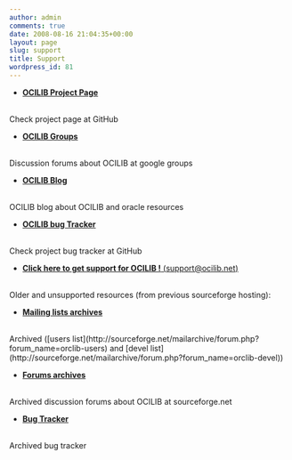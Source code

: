 ```yaml
---
author: admin
comments: true
date: 2008-08-16 21:04:35+00:00
layout: page
slug: support
title: Support
wordpress_id: 81
---
```


* [**OCILIB Project Page**]({{site.projecturl}})
<br/>
Check project page at GitHub

* [**OCILIB Groups**](https://groups.google.com/forum/#!forum/ocilib)
<br/>
Discussion forums about OCILIB at google groups

* [**OCILIB Blog**]({{site.baseurl}}/blog/)
<br/>
OCILIB blog about OCILIB and oracle resources

* [**OCILIB bug Tracker**]({{site.projecturl}}/issues/ )
<br/>
Check project bug tracker at GitHub

* [**Click here to get support for OCILIB !** (support@ocilib.net)](mailto:support@ocilib.net)


<br/>
Older and unsupported resources (from previous sourceforge hosting):
<br/>

* [**Mailing lists archives**](http://sourceforge.net/mail/?group_id=140360)
<br/>
Archived ([users list](http://sourceforge.net/mailarchive/forum.php?forum_name=orclib-users) and [devel list](http://sourceforge.net/mailarchive/forum.php?forum_name=orclib-devel))

* [**Forums archives**](http://sourceforge.net/forum/?group_id=140360)
<br/>
Archived discussion forums about OCILIB at sourceforge.net

* [**Bug Tracker**](http://sourceforge.net/tracker/?group_id=140360/)
<br/>
Archived bug tracker